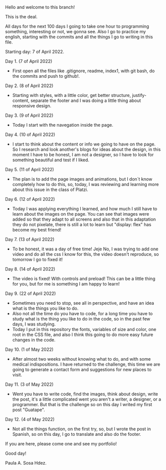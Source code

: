 Hello and welcome to this branch!

This is the deal.

All days for the next 100 days I going to take one hour to programming something, interesting or not, we gonna see.
Also I go to practice my english, starting with the commits and all the things I go to writing in this file.

Starting day: 7 of April 2022.

Day 1. (7 of April 2022)
- First open all the files like .gitignore, readme, index1, with git bash, do the commits and push to github!.

Day 2. (8 of April 2022)
- Starting with styles, with a little color, get better structure, justify-content, separate the footer and I was doing a little thing about responsive design.

Day 3. (9 of April 2022)
- Today I start with the navegation inside the page.

Day 4. (10 of April 2022)
- I start to think about the content or info we going to have on the page. So I research and look another's blogs for ideas about the design, in this moment I have to be honest, I am not a designer, so I have to look for something beautiful and test if I liked.

Day 5. (11 of April 2022)
- The plan is to add the page images and animations, but I don´t know completely how to do this, so, today, I was reviewing and learning more about this issue in the class of Platzi.

Day 6. (12 of April 2022)
- Today I was applying everything I learned, and how much I still have to learn about the images on the page. You can see that images were added so that they adapt to all screens and also that in this adaptation they do not pixelate, there is still a lot to learn but "display: flex" has become my best friend!

Day 7. (13 of April 2022)
- To be honest, it was a day of free time!
    Jeje No, I was trying to add one video and do all the css I know for this, the video doesn't reproduce, so tomorrow I go to fixed it!

Day 8. (14 of April 2022)
- The video is fixed! With controls and preload! This can be a little thing for you, but for me is something I am happy to learn!

Day 9. (22 of April 2022)
- Sometimes you need to stop, see all in perspective, and have an idea what is the things you like to do. 
- Also not all the time do you have to code, for a long time you have to study what is the thing you like to do in the code, so in the past few days, I was studying.
- Today I put in this repository the fonts, variables of size and color, one root in the CSS file, and also I think this going to do more easy future changes in the code.

Day 10. (1 of May 2022)
- After almost two weeks without knowing what to do, and with some medical indispositions. I have returned to the challenge, this time we are going to generate a contact form and suggestions for new places to visit.

Day 11. (3 of May 2022)
- Went you have to write code, find the images, think about design, write the post, it's a little complicated went you aren't a writer, a designer, or a programmer. But that is the challenge so on this day I writed my first post "Guatape".

Day 12. (4 of May 2022)
- Not all the things function, on the first try, so, but I wrote the post in Spanish, so on this day, I go to translate and also do the footer.

If you are here, please come one and see my portfolio!

Good day!

Paula A. Sosa Hdez.

